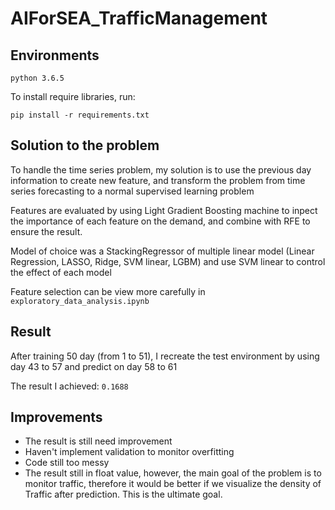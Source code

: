 # AIForSEA_TrafficManagement
## Environments
```
python 3.6.5
```

To install require libraries, run:
```
pip install -r requirements.txt
```

## Solution to the problem
To handle the time series problem, my solution is to use the previous day information to create new feature, and transform the problem from time series forecasting to a normal supervised learning problem

Features are evaluated by using Light Gradient Boosting machine to inpect the importance of each feature on the demand, and combine with RFE to ensure the result.

Model of choice was a StackingRegressor of multiple linear model (Linear Regression, LASSO, Ridge, SVM linear, LGBM) and use SVM linear to control the effect of each model

Feature selection can be view more carefully in ```exploratory_data_analysis.ipynb```

## Result 
After training 50 day (from 1 to 51), I recreate the test environment by using day 43 to 57 and predict on day 58 to 61

The result I achieved: ```0.1688```

## Improvements
* The result is still need improvement
* Haven't implement validation to monitor overfitting
* Code still too messy 
* The result still in float value, however, the main goal of the problem is to monitor traffic, therefore it would be better if we visualize the density of Traffic after prediction. This is the ultimate goal.
